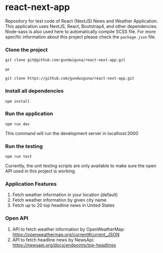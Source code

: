 # react-next-app

Repository for test code of React (NextJS) News and Weather Application. This application uses NextJS, React, Bootstrap4, and other dependencies. Node-sass is also used here to automatically compile SCSS file. For more specific information about this project please check the `package.json` file.

### Clone the project

```
git clone git@github.com:gundwiguna/react-next-app.git
```

or

```
git clone https://github.com/gundwiguna/react-next-app.git
```

### Install all dependencies

```
npm install
```

### Run the application

```
npm run dev
```

This command will run the development server in localhost:3000

### Run the testing

```
npm run test
```

Currently, the unit testing scripts are only available to make sure the open API used in this project is working.

### Application Features

1. Fetch weather information in your location (default)
2. Fetch weather information by given city name
3. Fetch up to 20 top headline news in United States

### Open API

1. API to fetch weather information by OpenWeatherMap: https://openweathermap.org/current#current_JSON
2. API to fetch headline news by NewsApi: https://newsapi.org/docs/endpoints/top-headlines
